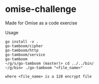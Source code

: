 # omise-challenge
Made for Omise as a code exercise

Usage
```fsh
go install -v .
go-tamboom/cipher
go-tamboom/http
go-tamboom/service
go-tamboom
~/g/s/go-tamboom (master)> cd ../../bin/
~/g/bin> ./go-tamboom "<file_name>" 

where <file_name> is a 128 encrypt file
```
